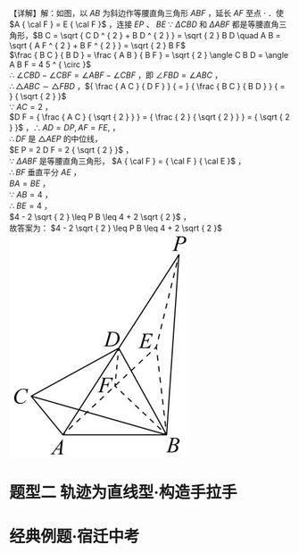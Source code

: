 【详解】解：如图，以 $A B$ 为斜边作等腰直角三角形 $A B F$ ，延长 $A F$ 至点 $\cdot$ ．使 $A { \cal F } = E { \cal F }$ ，连接 $E P$ 、
$B E$
∵ $\Delta C B D$ 和 $\Delta A B F$ 都是等腰直角三角形，$B C = \sqrt { C D ^ { 2 } + B D ^ { 2 } } = \sqrt { 2 } B D \quad A B = \sqrt { A F ^ { 2 } + B F ^ { 2 } } = \sqrt { 2 } B F$   
$\frac { B C } { B D } = \frac { A B } { B F } = \sqrt { 2 } \angle C B D = \angle A B F = 4 5 ^ { \circ }$   
∴ $\angle C B D - \angle C B F = \angle A B F - \angle C B F$ ，即 $\angle F B D = \angle A B C$ ，  
$\therefore \triangle A B C \sim \triangle F B D$ ，${ \frac { A C } { D F } } { = } { \frac { B C } { B D } } { = } { \sqrt { 2 } }$   
∵ $A C = 2$ ，  
$D F = { \frac { A C } { \sqrt { 2 } } } = { \frac { 2 } { \sqrt { 2 } } } = { \sqrt { 2 } }$ ，$\therefore A D = D P , A F = F E ,$ ，  
$\therefore D F$ 是 $\triangle A E P$ 的中位线，  
$E P = 2 D F = 2 { \sqrt { 2 } }$ ，  
∵ $\Delta A B F$ 是等腰直角三角形， $A { \cal F } = { \cal F } { \cal E }$ ，  
$\therefore B F$ 垂直平分 $A E$ ，  
$B A = B E$ ，  
∵ $A B = 4$ ，  
∴ $B E = 4$ ，  
$4 - 2 \sqrt { 2 } \leq P B \leq 4 + 2 \sqrt { 2 }$ ，  
故答案为： $4 - 2 \sqrt { 2 } \leq P B \leq 4 + 2 \sqrt { 2 }$
![](<../../qs_image_DB/专题2-4_瓜豆轨最值模型：为什么我们喜欢手拉手（直线与曲线）（解析版）_/d93443df71e9b481148191563c75aad183ef1450664f03e67e9d8adbfc9ed019.jpg>)
# 题型二 轨迹为直线型·构造手拉手
# 经典例题·宿迁中考
